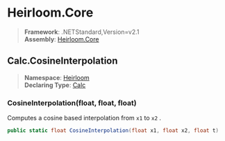# Heirloom.Core

> **Framework**: .NETStandard,Version=v2.1  
> **Assembly**: [Heirloom.Core][0]  

## Calc.CosineInterpolation

> **Namespace**: [Heirloom][0]  
> **Declaring Type**: [Calc][1]  

### CosineInterpolation(float, float, float)

Computes a cosine based interpolation from `x1` to `x2` .

```cs
public static float CosineInterpolation(float x1, float x2, float t)
```

[0]: ../../../Heirloom.Core.md
[1]: ../Calc.md
